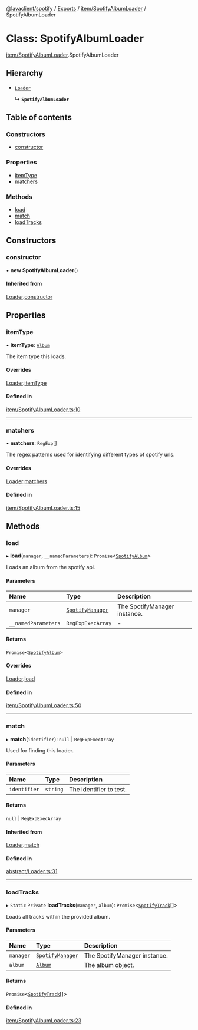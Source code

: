 [@lavaclient/spotify](../README.md) / [Exports](../modules.md) / [item/SpotifyAlbumLoader](../modules/item_spotifyalbumloader.md) / SpotifyAlbumLoader

# Class: SpotifyAlbumLoader

[item/SpotifyAlbumLoader](../modules/item_spotifyalbumloader.md).SpotifyAlbumLoader

## Hierarchy

- [`Loader`](abstract_loader.loader.md)

  ↳ **`SpotifyAlbumLoader`**

## Table of contents

### Constructors

- [constructor](item_spotifyalbumloader.spotifyalbumloader.md#constructor)

### Properties

- [itemType](item_spotifyalbumloader.spotifyalbumloader.md#itemtype)
- [matchers](item_spotifyalbumloader.spotifyalbumloader.md#matchers)

### Methods

- [load](item_spotifyalbumloader.spotifyalbumloader.md#load)
- [match](item_spotifyalbumloader.spotifyalbumloader.md#match)
- [loadTracks](item_spotifyalbumloader.spotifyalbumloader.md#loadtracks)

## Constructors

### constructor

• **new SpotifyAlbumLoader**()

#### Inherited from

[Loader](abstract_loader.loader.md).[constructor](abstract_loader.loader.md#constructor)

## Properties

### itemType

• **itemType**: [`Album`](../enums/abstract_spotifyitem.spotifyitemtype.md#album)

The item type this loads.

#### Overrides

[Loader](abstract_loader.loader.md).[itemType](abstract_loader.loader.md#itemtype)

#### Defined in

[item/SpotifyAlbumLoader.ts:10](https://github.com/Lavaclient/plugins/blob/9c6d497/packages/spotify/src/item/SpotifyAlbumLoader.ts#L10)

___

### matchers

• **matchers**: `RegExp`[]

The regex patterns used for identifying different types of spotify urls.

#### Overrides

[Loader](abstract_loader.loader.md).[matchers](abstract_loader.loader.md#matchers)

#### Defined in

[item/SpotifyAlbumLoader.ts:15](https://github.com/Lavaclient/plugins/blob/9c6d497/packages/spotify/src/item/SpotifyAlbumLoader.ts#L15)

## Methods

### load

▸ **load**(`manager`, `__namedParameters`): `Promise`<[`SpotifyAlbum`](item_spotifyalbum.spotifyalbum.md)\>

Loads an album from the spotify api.

#### Parameters

| Name | Type | Description |
| :------ | :------ | :------ |
| `manager` | [`SpotifyManager`](spotifymanager.spotifymanager-1.md) | The SpotifyManager instance. |
| `__namedParameters` | `RegExpExecArray` | - |

#### Returns

`Promise`<[`SpotifyAlbum`](item_spotifyalbum.spotifyalbum.md)\>

#### Overrides

[Loader](abstract_loader.loader.md).[load](abstract_loader.loader.md#load)

#### Defined in

[item/SpotifyAlbumLoader.ts:50](https://github.com/Lavaclient/plugins/blob/9c6d497/packages/spotify/src/item/SpotifyAlbumLoader.ts#L50)

___

### match

▸ **match**(`identifier`): ``null`` \| `RegExpExecArray`

Used for finding this loader.

#### Parameters

| Name | Type | Description |
| :------ | :------ | :------ |
| `identifier` | `string` | The identifier to test. |

#### Returns

``null`` \| `RegExpExecArray`

#### Inherited from

[Loader](abstract_loader.loader.md).[match](abstract_loader.loader.md#match)

#### Defined in

[abstract/Loader.ts:31](https://github.com/Lavaclient/plugins/blob/9c6d497/packages/spotify/src/abstract/Loader.ts#L31)

___

### loadTracks

▸ `Static` `Private` **loadTracks**(`manager`, `album`): `Promise`<[`SpotifyTrack`](item_spotifytrack.spotifytrack.md)[]\>

Loads all tracks within the provided album.

#### Parameters

| Name | Type | Description |
| :------ | :------ | :------ |
| `manager` | [`SpotifyManager`](spotifymanager.spotifymanager-1.md) | The SpotifyManager instance. |
| `album` | [`Album`](../interfaces/spotify.spotify-1.album.md) | The album object. |

#### Returns

`Promise`<[`SpotifyTrack`](item_spotifytrack.spotifytrack.md)[]\>

#### Defined in

[item/SpotifyAlbumLoader.ts:23](https://github.com/Lavaclient/plugins/blob/9c6d497/packages/spotify/src/item/SpotifyAlbumLoader.ts#L23)
